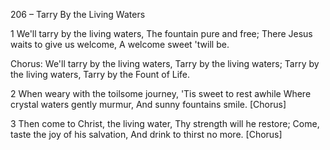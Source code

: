 206 – Tarry By the Living Waters


1
We'll tarry by the living waters,
The fountain pure and free;
There Jesus waits to give us welcome,
A welcome sweet 'twill be.

Chorus:
We'll tarry by the living waters,
Tarry by the living waters;
Tarry by the living waters,
Tarry by the Fount of Life.

2
When weary with the toilsome journey,
'Tis sweet to rest awhile
Where crystal waters gently murmur,
And sunny fountains smile.  [Chorus]

3
Then come to Christ, the living water,
Thy strength will he restore;
Come, taste the joy of his salvation,
And drink to thirst no more.  [Chorus]
